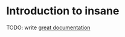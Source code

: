 # Introduction to insane

TODO: write [great documentation](http://jacobian.org/writing/great-documentation/what-to-write/)
